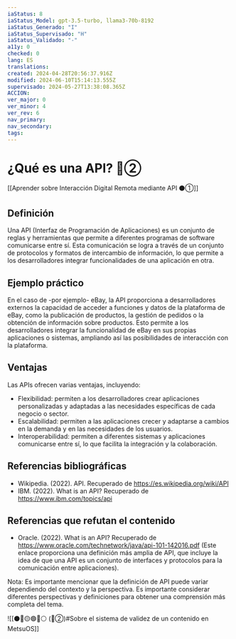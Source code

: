 ```yaml
---
iaStatus: 8
iaStatus_Model: gpt-3.5-turbo, llama3-70b-8192
iaStatus_Generado: "I"
iaStatus_Supervisado: "H"
iaStatus_Validado: "-"
a11y: 0
checked: 0
lang: ES
translations: 
created: 2024-04-28T20:56:37.916Z
modified: 2024-06-10T15:14:13.555Z
supervisado: 2024-05-27T13:38:08.365Z
ACCION: 
ver_major: 0
ver_minor: 4
ver_rev: 6
nav_primary: 
nav_secondary: 
tags:
---
```

# ¿Qué es una API? 🔴②

[[Aprender sobre Interacción Digital Remota mediante API ⚫①]]

## Definición

Una API (Interfaz de Programación de Aplicaciones) es un conjunto de reglas y herramientas que permite a diferentes programas de software comunicarse entre sí. Esta comunicación se logra a través de un conjunto de protocolos y formatos de intercambio de información, lo que permite a los desarrolladores integrar funcionalidades de una aplicación en otra.

## Ejemplo práctico

En el caso de -por ejemplo- eBay, la API proporciona a desarrolladores externos la capacidad de acceder a funciones y datos de la plataforma de eBay, como la publicación de productos, la gestión de pedidos o la obtención de información sobre productos. Esto permite a los desarrolladores integrar la funcionalidad de eBay en sus propias aplicaciones o sistemas, ampliando así las posibilidades de interacción con la plataforma.

## Ventajas

Las APIs ofrecen varias ventajas, incluyendo:

* Flexibilidad: permiten a los desarrolladores crear aplicaciones personalizadas y adaptadas a las necesidades específicas de cada negocio o sector.
* Escalabilidad: permiten a las aplicaciones crecer y adaptarse a cambios en la demanda y en las necesidades de los usuarios.
* Interoperabilidad: permiten a diferentes sistemas y aplicaciones comunicarse entre sí, lo que facilita la integración y la colaboración.

## Referencias bibliográficas

* Wikipedia. (2022). API. Recuperado de <https://es.wikipedia.org/wiki/API>
* IBM. (2022). What is an API? Recuperado de <https://www.ibm.com/topics/api>

## Referencias que refutan el contenido

* Oracle. (2022). What is an API? Recuperado de <https://www.oracle.com/technetwork/java/api-101-142016.pdf> (Este enlace proporciona una definición más amplia de API, que incluye la idea de que una API es un conjunto de interfaces y protocolos para la comunicación entre aplicaciones).

Nota: Es importante mencionar que la definición de API puede variar dependiendo del contexto y la perspectiva. Es importante considerar diferentes perspectivas y definiciones para obtener una comprensión más completa del tema.

![[⚫🔴🟡🟢🔵⚪ (🔴②)#Sobre el sistema de validez de un contenido en MetsuOS]]